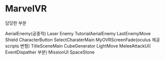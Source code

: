 # MarvelVR
담당한 부분

AerialEnemy(공중적)
Laser
Enemy
TutorialAerialEnemy
LastEnemyMove
Shield
CharacterButton
SelectCharaterMain
MyOVRScreenFade(oculus 제공 scripts 변형)
TitleSceneMain
CubeGenerator
LightMove
MeleeAttackUI( EventDispather 부분)
MissionUI
SpaceStone
